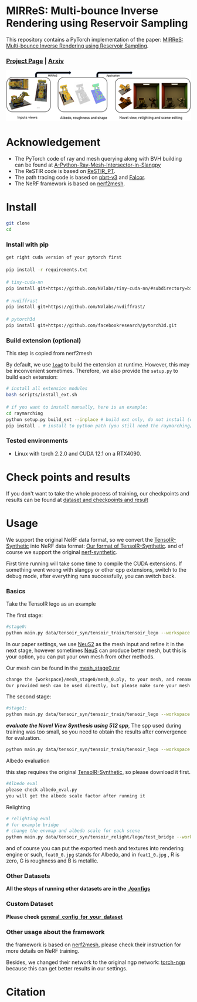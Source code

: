 # MIRReS: Multi-bounce Inverse Rendering using Reservoir Sampling


This repository contains a PyTorch implementation of the paper: [MIRReS: Multi-bounce Inverse Rendering using Reservoir Sampling]().

### [Project Page](https://brabbitdousha.github.io/MIRReS/) | [Arxiv]()
![](assets/fig1.png)

# Acknowledgement

* The PyTorch code of ray and mesh querying along with BVH building can be found at [A-Python-Ray-Mesh-Intersector-in-Slangpy](https://github.com/brabbitdousha/A-Python-Ray-Mesh-Intersector-in-Slangpy)
* The ReSTIR code is based on [ReSTIR_PT](https://github.com/DQLin/ReSTIR_PT).
* The path tracing code is based on [pbrt-v3](https://github.com/mmp/pbrt-v3) and [Falcor](https://github.com/NVIDIAGameWorks/Falcor).
* The NeRF framework is based on [nerf2mesh](https://github.com/ashawkey/nerf2mesh).

# Install

```bash
git clone
cd 
```

### Install with pip
```bash
get right cuda version of your pytorch first

pip install -r requirements.txt

# tiny-cuda-nn
pip install git+https://github.com/NVlabs/tiny-cuda-nn/#subdirectory=bindings/torch

# nvdiffrast
pip install git+https://github.com/NVlabs/nvdiffrast/

# pytorch3d
pip install git+https://github.com/facebookresearch/pytorch3d.git
```

### Build extension (optional)
This step is copied from nerf2mesh

By default, we use [`load`](https://pytorch.org/docs/stable/cpp_extension.html#torch.utils.cpp_extension.load) to build the extension at runtime.
However, this may be inconvenient sometimes.
Therefore, we also provide the `setup.py` to build each extension:
```bash
# install all extension modules
bash scripts/install_ext.sh

# if you want to install manually, here is an example:
cd raymarching
python setup.py build_ext --inplace # build ext only, do not install (only can be used in the parent directory)
pip install . # install to python path (you still need the raymarching/ folder, since this only install the built extension.)
```

### Tested environments
* Linux with torch 2.2.0 and CUDA 12.1 on a RTX4090.

# Check points and results
If you don't want to take the whole process of training, our checkpoints and results can be found at [dataset and checkpoints and result](https://zenodo.org/records/12094184)

# Usage

We support the original NeRF data format, so we convert the [TensoIR-Synthetic](https://zenodo.org/records/7880113#.ZE68FHZBz18) into NeRF data format: [Our format of TensoIR-Synthetic](https://zenodo.org/records/12094184). and of course we support the original [nerf-synthetic](https://drive.google.com/drive/folders/128yBriW1IG_3NJ5Rp7APSTZsJqdJdfc1).

First time running will take some time to compile the CUDA extensions.
If something went wrong with slangpy or other cpp extensions, switch to the debug mode, after everything runs successfully, you can switch back.

### Basics
Take the TensoIR lego as an example

The first stage:
```bash
#stage0:
python main.py data/tensoir_syn/tensoir_train/tensoir_lego --workspace ir_lego/ -O --bound 1 --scale 0.8 --dt_gamma 0 --stage 0 --lambda_tv 1e-8 --iters 50000
```

In our paper settings, we use [NeuS2](https://github.com/19reborn/NeuS2) as the mesh input and refine it in the next stage, however sometimes [NeuS](https://github.com/Totoro97/NeuS) can produce better mesh, but this is your option, you can put your own mesh from other methods.

Our mesh can be found in the [mesh_stage0.rar](https://zenodo.org/records/12094184)
```bash
change the {workspace}/mesh_stage0/mesh_0.ply, to your mesh, and rename it: mesh_0.ply
Our provided mesh can be used directly, but please make sure your mesh and the mesh_0.ply are in the same coordinate system, you can check them in Blender, Maya or such.
```

The second stage:
```bash
#stage1:
python main.py data/tensoir_syn/tensoir_train/tensoir_lego --workspace ir_lego/ -O --bound 1 --scale 0.8 --dt_gamma 0 --stage 1 --use_brdf --use_restir --lambda_kd 0.017 --lambda_ks 0.0001 --lambda_normal 0.0001 --lambda_edgelen 0.1 --lambda_nrm 0.00035 --lambda_rgb_brdf 0.05 --lambda_brdf_diffuse 0.002 --lambda_brdf_specular 0.00003
```

***evaluate the Novel View Synthesis using 512 spp***, The spp used during training was too small, so you need to obtain the results after convergence for evaluation.
```bash
python main.py data/tensoir_syn/tensoir_train/tensoir_lego --workspace ir_lego/ -O --bound 1 --scale 0.8 --dt_gamma 0 --stage 1 --use_brdf --use_restir --test --test_no_mesh --spp 512
```

Albedo evaluation

this step requires the original [TensoIR-Synthetic](https://zenodo.org/records/7880113#.ZE68FHZBz18), so please download it first.

```bash
#Albedo eval
please check albedo_eval.py
you will get the albedo scale factor after running it
```

Relighting
```bash
# relighting eval
# for example bridge
# change the envmap and albedo scale for each scene
python main.py data/tensoir_syn/tensoir_relight/lego/test_bridge --workspace ir_lego/ -O --bound 1 --scale 0.8 --dt_gamma 0 --stage 1 --use_brdf --use_restir --test --test_no_mesh --spp 128 --albedo_scale_x X.XX --albedo_scale_y X.XX --albedo_scale_z X.XX --envmap_path data/tensoir_syn/tensoir_relight/envmap/bridge.hdr
```
and of course you can put the exported mesh and textures into rendering engine or such, ```feat0_0.jpg``` stands for Albedo, and in ```feat1_0.jpg``` , R is zero, G is roughness and B is metallic. 

### Other Datasets

**All the steps of running other datasets are in the [./configs](./configs/)**

### Custom Dataset

**Please check [general_config_for_your_dataset](./configs/general_config_for_your_dataset.txt)**

### Other usage about the framework

the framework is based on [nerf2mesh](https://github.com/ashawkey/nerf2mesh), please check their instruction for more details on NeRF training. 

Besides, we changed their network to the original ngp network: [torch-ngp](https://github.com/ashawkey/torch-ngp) because this can get better results in our settings.

# Citation

```

```
